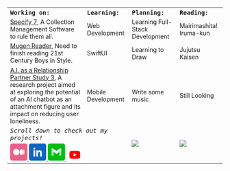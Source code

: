 <table>
<tr>
<td colspan="2">
<strong><samp>Working on:</samp></strong>
</td>
<td colspan="2">
<strong><samp>Learning:</samp></strong>
</td>
<td colspan="2">
<strong><samp>Planning:</samp></strong>
</td>
<td colspan="2">
<strong><samp>Reading:</samp></strong>
</td>
</tr>

<tr>
<td colspan="2">
<a href="https://github.com/specify/specify7">Specify 7</a>, A Collection Management Software to rule them all.
</td>
<td colspan="2">
Web Development
</td>
<td colspan="2">
Learning Full-Stack Development
</td>
<td colspan="2">
Mairimashita! Iruma-kun
</td>
</tr>

<tr>
<td colspan="2">
<a href="https://github.com/carlosmbe/Mugen_Reader_V2">Mugen Reader</a>, Need to finish reading 21st Century Boys in Style.
</td>
<td colspan="2">
SwiftUI
</td>
<td colspan="2">
Learning to Draw
</td>
<td colspan="2">
Jujutsu Kaisen
</td>
</tr>

<tr>
<td colspan="2">
<a href="https://github.com/carlosmbe/AFStudy3">A.I. as a Relationship Partner Study 3</a>, A research project aimed at exploring the potential of an AI chatbot as an attachment figure and its impact on reducing user loneliness.
</td>
<td colspan="2">
Mobile Development
</td>
<td colspan="2">
Write some music
</td>
<td colspan="2">
Still Looking
</td>
</tr>

<tr>
<td colspan="4">
<em><samp>Scroll down to check out my projects!</samp></em>
</td>

<td colspan="2" rowspan="2">
<a href="https://github-readme-stats.vercel.app/api?username=carlosmbe&count_private=true&hide_border=true&title_color=008EEB&icon_color=008EEB&show_icons=true">
<img src="https://github-readme-stats.vercel.app/api?username=carlosmbe&count_private=true&hide_border=true&title_color=008EEB&icon_color=008EEB&show_icons=true">
</a>
</td>
  
<td colspan="2" rowspan="2">
<a href="https://github-readme-stats.vercel.app/api/top-langs/?username=carlosmbe&langs_count=8&layout=compact&hide_border=true&title_color=FF5600">
<img src="https://github-readme-stats.vercel.app/api/top-langs/?username=carlosmbe&langs_count=8&layout=compact&hide_border=true&title_color=FF5600">
</a>
</td>

</tr>

<tr>
<td colspan="4">
  
  <a href="https://carlosmbe.medium.com">
<img src="https://raw.githubusercontent.com/carlosmbe/carlosmbe/main/Assets/Medium.svg" width="40">
    
<a href="https://www.linkedin.com/in/carlos-mbendera-9376aa264/">
<img src="https://raw.githubusercontent.com/carlosmbe/carlosmbe/main/Assets/LinkedIn.svg" width="40">
  
<a href="mailto:[carlosmbendera@ku.edu]">
<img src="https://raw.githubusercontent.com/carlosmbe/carlosmbe/main/Assets/Email.svg" width="40">
  
<a href="https://www.youtube.com/@mugenrad">
<img src="https://raw.githubusercontent.com/carlosmbe/carlosmbe/main/Assets/YouTube.svg" width="40">
</a>
</td>

</tr>

</table>

